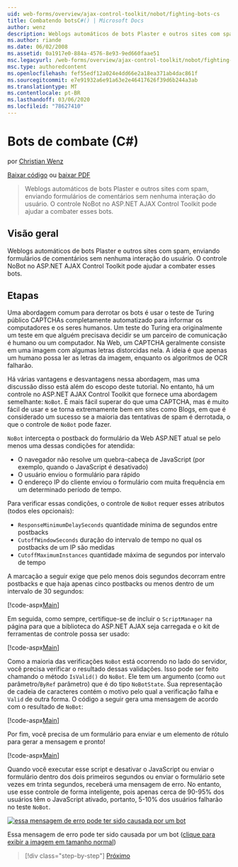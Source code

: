 ```yaml
---
uid: web-forms/overview/ajax-control-toolkit/nobot/fighting-bots-cs
title: Combatendo botsC#() | Microsoft Docs
author: wenz
description: Weblogs automáticos de bots Plaster e outros sites com spam, enviando formulários de comentários sem nenhuma interação do usuário. O controle NoBot no ASP.NET AJAX con...
ms.author: riande
ms.date: 06/02/2008
ms.assetid: 0a1917e0-884a-4576-8e93-9ed660faae51
msc.legacyurl: /web-forms/overview/ajax-control-toolkit/nobot/fighting-bots-cs
msc.type: authoredcontent
ms.openlocfilehash: fef55edf12a024e4dd66e2a18ea371ab4dac861f
ms.sourcegitcommit: e7e91932a6e91a63e2e46417626f39d6b244a3ab
ms.translationtype: MT
ms.contentlocale: pt-BR
ms.lasthandoff: 03/06/2020
ms.locfileid: "78627410"
---
```

# <a name="fighting-bots-c"></a>Bots de combate (C#)

por [Christian Wenz](https://github.com/wenz)

[Baixar código](https://download.microsoft.com/download/9/3/f/93f8daea-bebd-4821-833b-95205389c7d0/NoBot0.cs.zip) ou [baixar PDF](https://download.microsoft.com/download/b/6/a/b6ae89ee-df69-4c87-9bfb-ad1eb2b23373/nobot0CS.pdf)

> Weblogs automáticos de bots Plaster e outros sites com spam, enviando formulários de comentários sem nenhuma interação do usuário. O controle NoBot no ASP.NET AJAX Control Toolkit pode ajudar a combater esses bots.

## <a name="overview"></a>Visão geral

Weblogs automáticos de bots Plaster e outros sites com spam, enviando formulários de comentários sem nenhuma interação do usuário. O controle NoBot no ASP.NET AJAX Control Toolkit pode ajudar a combater esses bots.

## <a name="steps"></a>Etapas

Uma abordagem comum para derrotar os bots é usar o teste de Turing público CAPTCHAs completamente automatizado para informar os computadores e os seres humanos. Um teste do Turing era originalmente um teste em que alguém precisava decidir se um parceiro de comunicação é humano ou um computador. Na Web, um CAPTCHA geralmente consiste em uma imagem com algumas letras distorcidas nela. A ideia é que apenas um humano possa ler as letras da imagem, enquanto os algoritmos de OCR falharão.

Há várias vantagens e desvantagens nessa abordagem, mas uma discussão disso está além do escopo deste tutorial. No entanto, há um controle no ASP.NET AJAX Control Toolkit que fornece uma abordagem semelhante: `NoBot`. É mais fácil superar do que uma CAPTCHA, mas é muito fácil de usar e se torna extremamente bem em sites como Blogs, em que é considerado um sucesso se a maioria das tentativas de spam é derrotada, o que o controle de `NoBot` pode fazer.

`NoBot` intercepta o postback do formulário da Web ASP.NET atual se pelo menos uma dessas condições for atendida:

- O navegador não resolve um quebra-cabeça de JavaScript (por exemplo, quando o JavaScript é desativado)
- O usuário enviou o formulário para rápido
- O endereço IP do cliente enviou o formulário com muita frequência em um determinado período de tempo.

Para verificar essas condições, o controle de `NoBot` requer esses atributos (todos eles opcionais):

- `ResponseMinimumDelaySeconds` quantidade mínima de segundos entre postbacks
- `CutoffWindowSeconds` duração do intervalo de tempo no qual os postbacks de um IP são medidas
- `CutoffMaximumInstances` quantidade máxima de segundos por intervalo de tempo

A marcação a seguir exige que pelo menos dois segundos decorram entre postbacks e que haja apenas cinco postbacks ou menos dentro de um intervalo de 30 segundos:

[!code-aspx[Main](fighting-bots-cs/samples/sample1.aspx)]

Em seguida, como sempre, certifique-se de incluir o `ScriptManager` na página para que a biblioteca do ASP.NET AJAX seja carregada e o kit de ferramentas de controle possa ser usado:

[!code-aspx[Main](fighting-bots-cs/samples/sample2.aspx)]

Como a maioria das verificações `NoBot` está ocorrendo no lado do servidor, você precisa verificar o resultado dessas validações. Isso pode ser feito chamando o método `IsValid()` do `NoBot`. Ele tem um argumento (como `out` parâmetro/`ByRef` parâmetro) que é do tipo `NoBotState`. Sua representação de cadeia de caracteres contém o motivo pelo qual a verificação falha e `Valid` de outra forma. O código a seguir gera uma mensagem de acordo com o resultado de `NoBot`:

[!code-aspx[Main](fighting-bots-cs/samples/sample3.aspx)]

Por fim, você precisa de um formulário para enviar e um elemento de rótulo para gerar a mensagem e pronto!

[!code-aspx[Main](fighting-bots-cs/samples/sample4.aspx)]

Quando você executar esse script e desativar o JavaScript ou enviar o formulário dentro dos dois primeiros segundos ou enviar o formulário sete vezes em trinta segundos, receberá uma mensagem de erro. No entanto, use esse controle de forma inteligente, pois apenas cerca de 90-95% dos usuários têm o JavaScript ativado, portanto, 5-10% dos usuários falharão no teste `NoBot`.

[![essa mensagem de erro pode ter sido causada por um bot](fighting-bots-cs/_static/image2.png)](fighting-bots-cs/_static/image1.png)

Essa mensagem de erro pode ter sido causada por um bot ([clique para exibir a imagem em tamanho normal](fighting-bots-cs/_static/image3.png))

> [!div class="step-by-step"]
> [Próximo](fighting-bots-vb.md)
